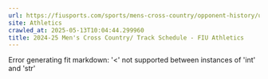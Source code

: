 ```yaml
---
url: https://fiusports.com/sports/mens-cross-country/opponent-history/university-of-central-florida/170
site: Athletics
crawled_at: 2025-05-13T10:04:44.299960
title: 2024-25 Men's Cross Country/ Track Schedule - FIU Athletics
---
```


Error generating fit markdown: '<' not supported between instances of 'int' and 'str'